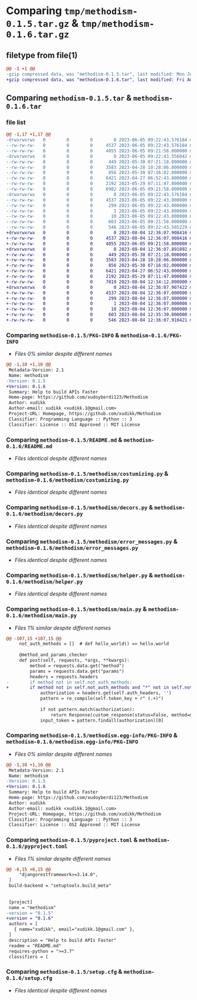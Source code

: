 # Comparing `tmp/methodism-0.1.5.tar.gz` & `tmp/methodism-0.1.6.tar.gz`

## filetype from file(1)

```diff
@@ -1 +1 @@
-gzip compressed data, was "methodism-0.1.5.tar", last modified: Mon Jun  5 09:22:43 2023, max compression
+gzip compressed data, was "methodism-0.1.6.tar", last modified: Fri Aug  4 12:36:07 2023, max compression
```

## Comparing `methodism-0.1.5.tar` & `methodism-0.1.6.tar`

### file list

```diff
@@ -1,17 +1,17 @@
-drwxrwxrwx   0        0        0        0 2023-06-05 09:22:43.576184 methodism-0.1.5/
--rw-rw-rw-   0        0        0     4537 2023-06-05 09:22:43.576184 methodism-0.1.5/PKG-INFO
--rw-rw-rw-   0        0        0     4055 2023-06-05 09:21:58.000000 methodism-0.1.5/README.md
-drwxrwxrwx   0        0        0        0 2023-06-05 09:22:43.556042 methodism-0.1.5/methodism/
--rw-rw-rw-   0        0        0      449 2023-05-30 07:21:18.000000 methodism-0.1.5/methodism/__init__.py
--rw-rw-rw-   0        0        0     3583 2023-04-28 10:28:06.000000 methodism-0.1.5/methodism/costumizing.py
--rw-rw-rw-   0        0        0      856 2023-05-30 07:16:02.000000 methodism-0.1.5/methodism/decors.py
--rw-rw-rw-   0        0        0     6421 2023-04-27 06:52:43.000000 methodism-0.1.5/methodism/error_messages.py
--rw-rw-rw-   0        0        0     2192 2023-05-29 07:11:47.000000 methodism-0.1.5/methodism/helper.py
--rw-rw-rw-   0        0        0     6982 2023-06-05 09:21:58.000000 methodism-0.1.5/methodism/main.py
-drwxrwxrwx   0        0        0        0 2023-06-05 09:22:43.576184 methodism-0.1.5/methodism.egg-info/
--rw-rw-rw-   0        0        0     4537 2023-06-05 09:22:43.000000 methodism-0.1.5/methodism.egg-info/PKG-INFO
--rw-rw-rw-   0        0        0      299 2023-06-05 09:22:43.000000 methodism-0.1.5/methodism.egg-info/SOURCES.txt
--rw-rw-rw-   0        0        0        1 2023-06-05 09:22:43.000000 methodism-0.1.5/methodism.egg-info/dependency_links.txt
--rw-rw-rw-   0        0        0       10 2023-06-05 09:22:43.000000 methodism-0.1.5/methodism.egg-info/top_level.txt
--rw-rw-rw-   0        0        0      603 2023-06-05 09:21:58.000000 methodism-0.1.5/pyproject.toml
--rw-rw-rw-   0        0        0      546 2023-06-05 09:22:43.585229 methodism-0.1.5/setup.cfg
+drwxrwxrwx   0        0        0        0 2023-08-04 12:36:07.908416 methodism-0.1.6/
+-rw-rw-rw-   0        0        0     4537 2023-08-04 12:36:07.908416 methodism-0.1.6/PKG-INFO
+-rw-rw-rw-   0        0        0     4055 2023-06-05 09:21:58.000000 methodism-0.1.6/README.md
+drwxrwxrwx   0        0        0        0 2023-08-04 12:36:07.891892 methodism-0.1.6/methodism/
+-rw-rw-rw-   0        0        0      449 2023-05-30 07:21:18.000000 methodism-0.1.6/methodism/__init__.py
+-rw-rw-rw-   0        0        0     3583 2023-04-28 10:28:06.000000 methodism-0.1.6/methodism/costumizing.py
+-rw-rw-rw-   0        0        0      856 2023-05-30 07:16:02.000000 methodism-0.1.6/methodism/decors.py
+-rw-rw-rw-   0        0        0     6421 2023-04-27 06:52:43.000000 methodism-0.1.6/methodism/error_messages.py
+-rw-rw-rw-   0        0        0     2192 2023-05-29 07:11:47.000000 methodism-0.1.6/methodism/helper.py
+-rw-rw-rw-   0        0        0     7019 2023-08-04 12:34:12.000000 methodism-0.1.6/methodism/main.py
+drwxrwxrwx   0        0        0        0 2023-08-04 12:36:07.907422 methodism-0.1.6/methodism.egg-info/
+-rw-rw-rw-   0        0        0     4537 2023-08-04 12:36:07.000000 methodism-0.1.6/methodism.egg-info/PKG-INFO
+-rw-rw-rw-   0        0        0      299 2023-08-04 12:36:07.000000 methodism-0.1.6/methodism.egg-info/SOURCES.txt
+-rw-rw-rw-   0        0        0        1 2023-08-04 12:36:07.000000 methodism-0.1.6/methodism.egg-info/dependency_links.txt
+-rw-rw-rw-   0        0        0       10 2023-08-04 12:36:07.000000 methodism-0.1.6/methodism.egg-info/top_level.txt
+-rw-rw-rw-   0        0        0      603 2023-08-04 12:35:30.000000 methodism-0.1.6/pyproject.toml
+-rw-rw-rw-   0        0        0      546 2023-08-04 12:36:07.910421 methodism-0.1.6/setup.cfg
```

### Comparing `methodism-0.1.5/PKG-INFO` & `methodism-0.1.6/PKG-INFO`

 * *Files 0% similar despite different names*

```diff
@@ -1,10 +1,10 @@
 Metadata-Version: 2.1
 Name: methodism
-Version: 0.1.5
+Version: 0.1.6
 Summary: Help to build APIs Faster
 Home-page: https://github.com/xudoyberdi123/Methodism
 Author: xudikk
 Author-email: xudikk <xudikk.1@gmail.com>
 Project-URL: Homepage, https://github.com/xudikk/Methodism
 Classifier: Programming Language :: Python :: 3
 Classifier: License :: OSI Approved :: MIT License
```

### Comparing `methodism-0.1.5/README.md` & `methodism-0.1.6/README.md`

 * *Files identical despite different names*

### Comparing `methodism-0.1.5/methodism/costumizing.py` & `methodism-0.1.6/methodism/costumizing.py`

 * *Files identical despite different names*

### Comparing `methodism-0.1.5/methodism/decors.py` & `methodism-0.1.6/methodism/decors.py`

 * *Files identical despite different names*

### Comparing `methodism-0.1.5/methodism/error_messages.py` & `methodism-0.1.6/methodism/error_messages.py`

 * *Files identical despite different names*

### Comparing `methodism-0.1.5/methodism/helper.py` & `methodism-0.1.6/methodism/helper.py`

 * *Files identical despite different names*

### Comparing `methodism-0.1.5/methodism/main.py` & `methodism-0.1.6/methodism/main.py`

 * *Files 1% similar despite different names*

```diff
@@ -107,15 +107,15 @@
     not_auth_methods = []  # def hello_world() => hello.world
 
     @method_and_params_checker
     def post(self, requests, *args, **kwargs):
         method = requests.data.get("method")
         params = requests.data.get("params")
         headers = requests.headers
-        if method not in self.not_auth_methods:
+        if method not in self.not_auth_methods and "*" not in self.not_auth_methods:
             authorization = headers.get(self.auth_headers, '')
             pattern = re_compile(self.token_key + r" (.+)")
 
             if not pattern.match(authorization):
                 return Response(custom_response(status=False, method=method, message=MESSAGE['NotAuthenticated']))
             input_token = pattern.findall(authorization)[0]
```

### Comparing `methodism-0.1.5/methodism.egg-info/PKG-INFO` & `methodism-0.1.6/methodism.egg-info/PKG-INFO`

 * *Files 0% similar despite different names*

```diff
@@ -1,10 +1,10 @@
 Metadata-Version: 2.1
 Name: methodism
-Version: 0.1.5
+Version: 0.1.6
 Summary: Help to build APIs Faster
 Home-page: https://github.com/xudoyberdi123/Methodism
 Author: xudikk
 Author-email: xudikk <xudikk.1@gmail.com>
 Project-URL: Homepage, https://github.com/xudikk/Methodism
 Classifier: Programming Language :: Python :: 3
 Classifier: License :: OSI Approved :: MIT License
```

### Comparing `methodism-0.1.5/pyproject.toml` & `methodism-0.1.6/pyproject.toml`

 * *Files 1% similar despite different names*

```diff
@@ -6,15 +6,15 @@
     "djangorestframework>=3.14.0",
 ]
 build-backend = "setuptools.build_meta"
 
 
 [project]
 name = "methodism"
-version = "0.1.5"
+version = "0.1.6"
 authors = [
   { name="xudikk", email="xudikk.1@gmail.com" },
 ]
 description = "Help to build APIs Faster"
 readme = "README.md"
 requires-python = ">=3.7"
 classifiers = [
```

### Comparing `methodism-0.1.5/setup.cfg` & `methodism-0.1.6/setup.cfg`

 * *Files identical despite different names*

